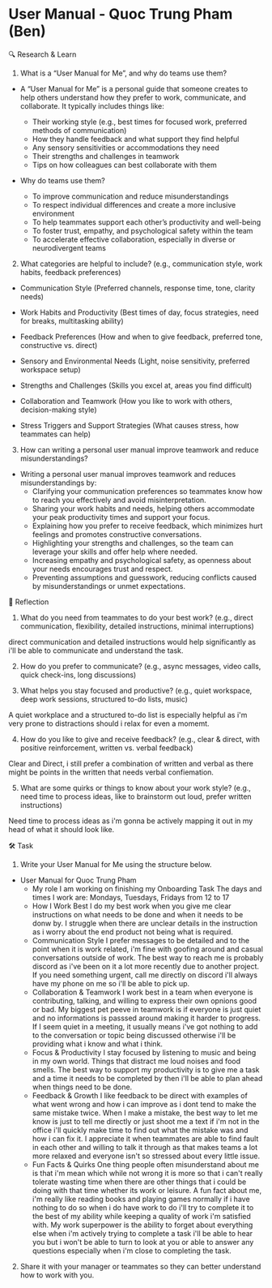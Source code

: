 # User Manual - Quoc Trung Pham (Ben)

🔍 Research & Learn

1. What is a “User Manual for Me”, and why do teams use them?

- A “User Manual for Me” is a personal guide that someone creates to help others
  understand how they prefer to work, communicate, and collaborate. It typically
  includes things like:
  - Their working style (e.g., best times for focused work, preferred methods of
    communication)
  - How they handle feedback and what support they find helpful
  - Any sensory sensitivities or accommodations they need
  - Their strengths and challenges in teamwork
  - Tips on how colleagues can best collaborate with them

- Why do teams use them?
  - To improve communication and reduce misunderstandings
  - To respect individual differences and create a more inclusive environment
  - To help teammates support each other’s productivity and well-being
  - To foster trust, empathy, and psychological safety within the team
  - To accelerate effective collaboration, especially in diverse or
    neurodivergent teams

2. What categories are helpful to include? (e.g., communication style, work
   habits, feedback preferences)

- Communication Style (Preferred channels, response time, tone, clarity needs)

- Work Habits and Productivity (Best times of day, focus strategies, need for
  breaks, multitasking ability)

- Feedback Preferences (How and when to give feedback, preferred tone,
  constructive vs. direct)

- Sensory and Environmental Needs (Light, noise sensitivity, preferred workspace
  setup)

- Strengths and Challenges (Skills you excel at, areas you find difficult)

- Collaboration and Teamwork (How you like to work with others, decision-making
  style)

- Stress Triggers and Support Strategies (What causes stress, how teammates can
  help)

3. How can writing a personal user manual improve teamwork and reduce
   misunderstandings?

- Writing a personal user manual improves teamwork and reduces misunderstandings
  by:
  - Clarifying your communication preferences so teammates know how to reach you
    effectively and avoid misinterpretation.
  - Sharing your work habits and needs, helping others accommodate your peak
    productivity times and support your focus.
  - Explaining how you prefer to receive feedback, which minimizes hurt feelings
    and promotes constructive conversations.
  - Highlighting your strengths and challenges, so the team can leverage your
    skills and offer help where needed.
  - Increasing empathy and psychological safety, as openness about your needs
    encourages trust and respect.
  - Preventing assumptions and guesswork, reducing conflicts caused by
    misunderstandings or unmet expectations.

📝 Reflection

1. What do you need from teammates to do your best work? (e.g., direct
   communication, flexibility, detailed instructions, minimal interruptions)

direct communication and detailed instructions would help significantly as i'll
be able to communicate and understand the task.

2. How do you prefer to communicate? (e.g., async messages, video calls, quick
   check-ins, long discussions)

3. What helps you stay focused and productive? (e.g., quiet workspace, deep work
   sessions, structured to-do lists, music)

A quiet workplace and a structured to-do list is especially helpful as i'm very
prone to distractions should i relax for even a momemt.

4. How do you like to give and receive feedback? (e.g., clear & direct, with
   positive reinforcement, written vs. verbal feedback)

Clear and Direct, i still prefer a combination of written and verbal as there
might be points in the written that needs verbal confiemation.

5. What are some quirks or things to know about your work style? (e.g., need
   time to process ideas, like to brainstorm out loud, prefer written
   instructions)

Need time to process ideas as i'm gonna be actively mapping it out in my head of
what it should look like.

🛠️ Task

1. Write your User Manual for Me using the structure below.

- User Manual for Quoc Trung Pham
  - My role I am working on finishing my Onboarding Task The days and times I
    work are: Mondays, Tuesdays, Fridays from 12 to 17
  - How I Work Best I do my best work when you give me clear instructions on
    what needs to be done and when it needs to be donw by. I struggle when there
    are unclear details in the instruction as i worry about the end product not
    being what is required.
  - Communication Style I prefer messages to be detailed and to the point when
    it is work related, i'm fine with goofing around and casual conversations
    outside of work. The best way to reach me is probably discord as i've been
    on it a lot more recently due to another project. If you need something
    urgent, call me directly on discord i'll always have my phone on me so i'll
    be able to pick up.
  - Collaboration & Teamwork I work best in a team when everyone is
    contributing, talking, and willing to express their own opnions good or bad.
    My biggest pet peeve in teamwork is if everyone is just quiet and no
    informations is passsed around making it harder to progress. If I seem quiet
    in a meeting, it usually means i've got nothing to add to the conversation
    or topic being discussed otherwise i'll be providing what i know and what i
    think.
  - Focus & Productivity I stay focused by listening to music and being in my
    own world. Things that distract me loud noises and food smells. The best way
    to support my productivity is to give me a task and a time it needs to be
    completed by then i'll be able to plan ahead when things need to be done.
  - Feedback & Growth I like feedback to be direct with examples of what went
    wrong and how i can improve as i dont tend to make the same mistake twice.
    When I make a mistake, the best way to let me know is just to tell me
    directly or just shoot me a text if i'm not in the office i'll quickly make
    time to find out what the mistake was and how i can fix it. I appreciate it
    when teammates are able to find fault in each other and willing to talk it
    through as that makes teams a lot more relaxed and everyone isn't so
    stressed about every little issue.
  - Fun Facts & Quirks One thing people often misunderstand about me is that i'm
    mean which while not wrong it is more so that i can't really tolerate
    wasting time when there are other things that i could be doing with that
    time whether its work or leisure. A fun fact about me, i'm really like
    reading books and playing games normally if i have nothing to do so when i
    do have work to do i'll try to complete it to the best of my ability while
    keeping a quality of work i'm satisfied with. My work superpower is the
    ability to forget about everything else when i'm actively trying to complete
    a task i'll be able to hear you but i won't be able to turn to look at you
    or able to answer any questions especially when i'm close to completing the
    task.

2. Share it with your manager or teammates so they can better understand how to
   work with you.
